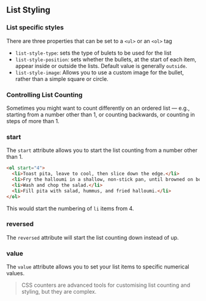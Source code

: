 ## List Styling
### List specific styles
There are three properties that can be set to a ```<ul>``` or an ```<ol>``` tag
* ```list-style-type```: sets the type of bulets to be used for the list
* ```list-style-position```: sets whether the bullets, at the start of each item, appear inside or outside the lists. Default value is generally ```outside```.
* ```list-style-image```: Allows you to use a custom image for the bullet, rather than a simple square or circle.

### Controlling List Counting
Sometimes you might want to count differently on an ordered list — e.g., starting from a number other than 1, or counting backwards, or counting in steps of more than 1.
### start
The ```start``` attribute allows you to start the list counting from a number other than 1.
``` html
<ol start="4">
  <li>Toast pita, leave to cool, then slice down the edge.</li>
  <li>Fry the halloumi in a shallow, non-stick pan, until browned on both sides.</li>
  <li>Wash and chop the salad.</li>
  <li>Fill pita with salad, hummus, and fried halloumi.</li>
</ol>
```
This would start the numbering of ```li``` items from 4.

### reversed
The ```reversed``` attribute will start the list counting down instead of up.
### value
The ```value``` attribute allows you to set your list items to specific numerical values.

> CSS counters are advanced tools for customising list counting and styling, but they are complex.